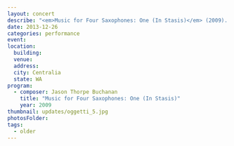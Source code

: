 ```yaml
---
layout: concert
describe: "<em>Music for Four Saxophones: One (In Stasis)</em> (2009). Northwest Wind Symphony, Dan Schmidt, conductor."
date: 2013-12-26
categories: performance
event:
location:
  building:
  venue:
  address:
  city: Centralia
  state: WA
program:
  - composer: Jason Thorpe Buchanan
    title: "Music for Four Saxophones: One (In Stasis)"
    year: 2009
thumbnail: updates/oggetti_5.jpg
photosFolder:
tags:
  - older
---
```

